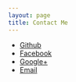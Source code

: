 ```yaml
---
layout: page
title: Contact Me
---
```

- [Github](https://github.com/{{site.github_username}})
- [Facebook]({{site.facebook}})
- [Google+]({{site.google+}})
- [Email](mailto:{{site.email}})
